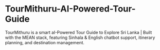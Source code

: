 # TourMithuru-AI-Powered-Tour-Guide
TourMithuru is a smart aI-Powered Tour Guide to Explore Sri Lanka | Built with the MEAN stack, featuring Sinhala &amp; English chatbot support, itinerary planning, and destination management.
